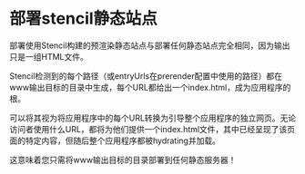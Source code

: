 # 部署stencil静态站点

部署使用Stencil构建的预渲染静态站点与部署任何静态站点完全相同，因为输出只是一组HTML文件。

Stencil检测到的每个路径（或entryUrls在prerender配置中使用的路径）都在www输出目标的目录中生成，每个URL都给出一个index.html，成为应用程序的根。

可以将其视为将应用程序中的每个URL转换为引导整个应用程序的独立网页。无论访问者使用什么URL，都将为他们提供一个index.html文件，其中已经呈现了该页面的特定内容，但随后整个应用程序都被hydrating并加载。

这意味着您只需将www输出目标的目录部署到任何静态服务器！